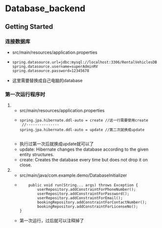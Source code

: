 # Database_backend

## Getting Started

### 连接数据库

- src/main/resources/application.properties 
- ```
  spring.datasource.url=jdbc:mysql://localhost:3306/RentalVehiclesDB
  spring.datasource.username=superAdminRV
  spring.datasource.password=12345678
- 这里需要替换成自己电脑的database


### 第一次运行程序时

1. - src/main/resources/application.properties
   - ```
     spring.jpa.hibernate.ddl-auto = create //这一行需要使用create
      //---------------
     spring.jpa.hibernate.ddl-auto = update //第二次就换成update
 
   - 执行过第一次后就换成update就可以了
   - update: Hibernate changes the database according to the given entity structures.
   - create: Creates the database every time but does not drop it on close.


2. - src/main/java/com.example.demo/DatabaseInitializer
   - ```
         public void run(String... args) throws Exception {
             userRepository.addConstraintForPhoneNumber();
             userRepository.addConstraintForPassword();
             userRepository.addConstraintForEmail();
             bookingRepository.addConstraintForContactNumber();
             bookingRepository.addConstraintForLicenseNo();
     }
   - 第一次运行，过后就可以注释掉了